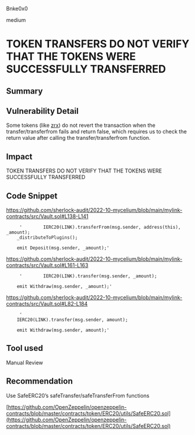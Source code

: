 Bnke0x0

medium

# TOKEN TRANSFERS DO NOT VERIFY THAT THE TOKENS WERE SUCCESSFULLY TRANSFERRED

## Summary

## Vulnerability Detail
Some tokens (like [zrx](https://etherscan.io/token/0xe41d2489571d322189246dafa5ebde1f4699f498#code)) do not revert the transaction when the transfer/transferfrom fails and return false, which requires us to check the return value after calling the transfer/transferfrom function.

## Impact
TOKEN TRANSFERS DO NOT VERIFY THAT THE TOKENS WERE SUCCESSFULLY TRANSFERRED

## Code Snippet
https://github.com/sherlock-audit/2022-10-mycelium/blob/main/mylink-contracts/src/Vault.sol#L138-L141

         '        IERC20(LINK).transferFrom(msg.sender, address(this), _amount);
        _distributeToPlugins();

        emit Deposit(msg.sender, _amount);'

https://github.com/sherlock-audit/2022-10-mycelium/blob/main/mylink-contracts/src/Vault.sol#L161-L163

         '        IERC20(LINK).transfer(msg.sender, _amount);

        emit Withdraw(msg.sender, _amount);'

https://github.com/sherlock-audit/2022-10-mycelium/blob/main/mylink-contracts/src/Vault.sol#L82-L184

         '
        IERC20(LINK).transfer(msg.sender, amount);

        emit Withdraw(msg.sender, amount);'



## Tool used

Manual Review

## Recommendation
Use SafeERC20’s safeTransfer/safeTransferFrom functions

[https://github.com/OpenZeppelin/openzeppelin-contracts/blob/master/contracts/token/ERC20/utils/SafeERC20.sol](https://github.com/OpenZeppelin/openzeppelin-contracts/blob/master/contracts/token/ERC20/utils/SafeERC20.sol)